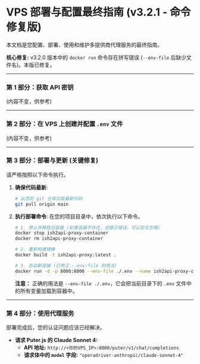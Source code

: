 # VPS 部署与配置最终指南 (v3.2.1 - 命令修复版)

本文档是您配置、部署、使用和维护多提供商代理服务的最终指南。

**核心修复:** v3.2.0 版本中的 `docker run` 命令存在拼写错误 (`--env-file` 后缺少文件名)。本版已修复。

---

### **第 1 部分：获取 API 密钥**

(内容不变，供参考)

---

### **第 2 部分：在 VPS 上创建并配置 `.env` 文件**

(内容不变，供参考)

---

### **第 3 部分：部署与更新 (关键修复)**

请严格按照以下命令执行。

1.  **确保代码最新**:
    ```bash
    # 从您的 git 仓库拉取最新代码
    git pull origin main
    ```

2.  **执行部署命令**:
    在您的项目目录中，依次执行以下命令。
    ```bash
    # 1. 停止并移除旧容器 (如果容器不存在，会提示错误，可以安全忽略)
    docker stop ish2api-proxy-container
    docker rm ish2api-proxy-container

    # 2. 重新构建镜像
    docker build -t ish2api-proxy:latest .

    # 3. 启动新容器 (已修正 --env-file 的用法)
    docker run -d -p 8000:8000 --env-file ./.env --name ish2api-proxy-container --restart unless-stopped ish2api-proxy:latest
    ```
    **注意：** 正确的用法是 `--env-file ./.env`，它会把当前目录下的 `.env` 文件中的所有变量加载到容器中。

---

### **第 4 部分：使用代理服务**

部署完成后，您的认证问题应该已经解决。

- **请求 Puter.js 的 Claude Sonnet 4:**
  - **API 地址:** `http://<你的VPS_IP>:8000/puter/v1/chat/completions`
  - **请求体中的 `model` 字段:** `"operadriver-anthropic/claude-sonnet-4"`